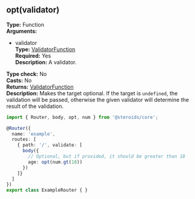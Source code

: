 ## opt(validator)

**Type:** Function  
**Arguments:**
  - validator  
    **Type:** [ValidatorFunction](../router-decorator/routedefinition/validationrule/validatorfunction)  
    **Required:** Yes  
    **Description:** A validator.

**Type check:** No  
**Casts:** No  
**Returns:** [ValidatorFunction](../router-decorator/routedefinition/validationrule/validatorfunction)  
**Description:** Makes the target optional. If the target is `undefined`, the validation will be passed, otherwise the given validator will determine the result of the validation.

```ts
import { Router, body, opt, num } from '@steroids/core';

@Router({
  name: 'example',
  routes: [
    { path: '/', validate: [
      body({
        // Optional, but if provided, it should be greater than 18
        age: opt(num.gt(18))
      })
    ]}
  ]
})
export class ExampleRouter { }
```
